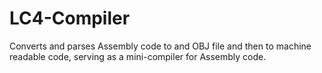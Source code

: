 # LC4-Compiler
Converts and parses Assembly code to and OBJ file and then to machine readable code, serving as a mini-compiler for Assembly code.
